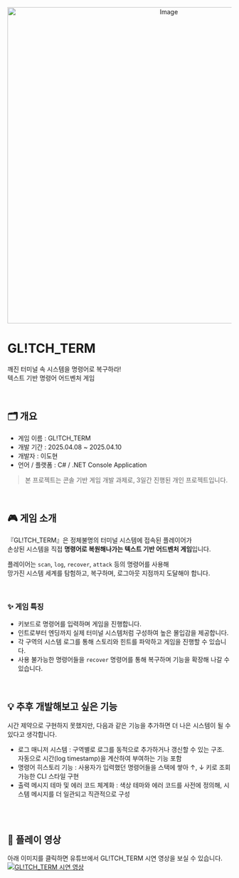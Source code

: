<p align="center">
  <img width="710" alt="Image" src="https://github.com/user-attachments/assets/2da8f897-992d-42c8-9c9e-db541363538d" />
</p>

# GL!TCH_TERM
깨진 터미널 속 시스템을 명령어로 복구하라!  
텍스트 기반 명령어 어드벤처 게임

<br>

## 🗂️ 개요
- 게임 이름 : GL!TCH_TERM
- 개발 기간 : 2025.04.08 ~ 2025.04.10
- 개발자 : 이도현
- 언어 / 플랫폼 : C# / .NET Console Application  
> 본 프로젝트는 콘솔 기반 게임 개발 과제로, 3일간 진행된 개인 프로젝트입니다.


<br>

## 🎮 게임 소개

『GL!TCH_TERM』은 정체불명의 터미널 시스템에 접속된 플레이어가  
손상된 시스템을 직접 **명령어로 복원해나가는 텍스트 기반 어드벤처 게임**입니다.  

플레이어는 `scan`, `log`, `recover`, `attack` 등의 명령어를 사용해  
망가진 시스템 세계를 탐험하고, 복구하며, 로그아웃 지점까지 도달해야 합니다.  

<br>

### ✨ 게임 특징
- 키보드로 명령어를 입력하며 게임을 진행합니다.
- 인트로부터 엔딩까지 실제 터미널 시스템처럼 구성하여 높은 몰입감을 제공합니다.
- 각 구역의 시스템 로그를 통해 스토리와 힌트를 파악하고 게임을 진행할 수 있습니다.
- 사용 불가능한 명령어들을 `recover` 명령어를 통해 복구하며 기능을 확장해 나갈 수 있습니다.


<br>

## 💡 추후 개발해보고 싶은 기능
시간 제약으로 구현하지 못했지만, 다음과 같은 기능을 추가하면 더 나은 시스템이 될 수 있다고 생각합니다.

- 로그 매니저 시스템 : 구역별로 로그를 동적으로 추가하거나 갱신할 수 있는 구조. 자동으로 시간(log timestamp)을 계산하여 부여하는 기능 포함
- 명령어 히스토리 기능 : 사용자가 입력했던 명령어들을 스택에 쌓아 ↑, ↓ 키로 조회 가능한 CLI 스타일 구현
- 출력 메시지 테마 및 에러 코드 체계화 : 색상 테마와 에러 코드를 사전에 정의해, 시스템 메시지를 더 일관되고 직관적으로 구성
  
<br>
<br>

## 🎥 플레이 영상
아래 이미지를 클릭하면 유튜브에서 GL!TCH_TERM 시연 영상을 보실 수 있습니다.
[![GL!TCH_TERM 시연 영상](https://img.youtube.com/vi/LhSCbJnoHXI/0.jpg)](https://youtu.be/LhSCbJnoHXI)  
